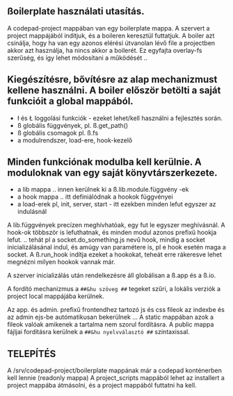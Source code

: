 ## ßoilerplate használati utasítás.

A codepad-project mappában van egy boilerplate mappa. A szervert a project mappájából indítjuk, és a boileren keresztül futtatjuk.
A boiler azt csinálja, hogy ha van egy azonos elérési útvanolan lévő file a projectben akkor azt használja, ha nincs akkor a boilerét.
Ez egyfajta overlay-fs szerűség, és így lehet módosítani a működését ..

## Kiegészítésre, bővítésre az alap mechanizmust kellene használni. A boiler először betölti a saját funkcióit a global mappából.

- ł és Ł loggolási funkciók - ezeket lehet/kell használni a fejlesztés során.
- ß globális függvények, pl. ß.get_path()
- ß globális csomagok pl. ß.fs
- a modulrendszer, load-ere, hook-kezelő

## Minden funkciónak modulba kell kerülnie. A moduloknak van egy saját könyvtárszerkezete.
- a lib mappa .. innen kerülnek ki a ß.lib.module.függvény -ek
- a hook mappa .. itt definiálódnak a hookok függvényei
- a load-erek pl, init, server, start - itt ezekben minden lefut egyszer az indulásnál

A lib.függvények precízen meghívhatóak, egy fut le egyszer meghívásnál.
A hook-ok többször is lefuthatnak, és minden modul azonos prefixű hookja lefut.
.. tehát pl a socket.do_something.js nevű hook, mindig a socket inicializálásánal indul, és amúgy van paramétere is, pl e hook esetén maga a socket. 
A ß.run_hook indítja ezeket a hookokat, teheát erre rákeresve lehet megnézni milyen hookok vannak már.

A szerver inicializálás után rendelkezésre áll globálisan a ß.app és a ß.io.

A fordító mechanizmus a `##&hu szöveg ##` tegeket szűri, a lokális verziók a project local mappájába kerülnek.

Az app. és admin. prefixű frontendhez tartozó js és css fileok az indexbe és az admin ejs-be autómatikusan bekerülnek ...
A static mappában azok a fileok valóak amikenek a tartalma nem szorul fordításra.
A public mappa fájljai fordításra kerülnek a `##&hu nyelvválasztó ##` szintaxissal.

## TELEPÍTÉS

A /srv/codepad-project/boilerplate mappának már a codepad konténerben kell lennie (readonly mappa)
A project_scripts mappából lehet az installert a project mappába átmásolni, és a project mappából futtatni ha kell.